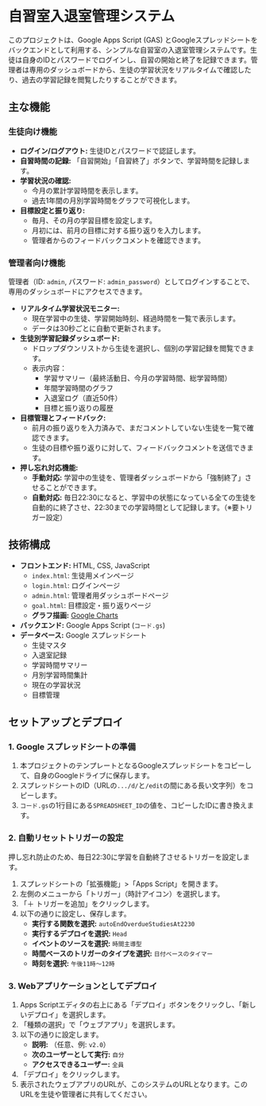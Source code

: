 # 自習室入退室管理システム

このプロジェクトは、Google Apps Script (GAS) とGoogleスプレッドシートをバックエンドとして利用する、シンプルな自習室の入退室管理システムです。生徒は自身のIDとパスワードでログインし、自習の開始と終了を記録できます。管理者は専用のダッシュボードから、生徒の学習状況をリアルタイムで確認したり、過去の学習記録を閲覧したりすることができます。

## 主な機能

### 生徒向け機能

-   **ログイン/ログアウト:** 生徒IDとパスワードで認証します。
-   **自習時間の記録:** 「自習開始」「自習終了」ボタンで、学習時間を記録します。
-   **学習状況の確認:**
    -   今月の累計学習時間を表示します。
    -   過去1年間の月別学習時間をグラフで可視化します。
-   **目標設定と振り返り:**
    -   毎月、その月の学習目標を設定します。
    -   月初には、前月の目標に対する振り返りを入力します。
    -   管理者からのフィードバックコメントを確認できます。

### 管理者向け機能

管理者（ID: `admin`, パスワード: `admin_password`）としてログインすることで、専用のダッシュボードにアクセスできます。

-   **リアルタイム学習状況モニター:**
    -   現在学習中の生徒、学習開始時刻、経過時間を一覧で表示します。
    -   データは30秒ごとに自動で更新されます。
-   **生徒別学習記録ダッシュボード:**
    -   ドロップダウンリストから生徒を選択し、個別の学習記録を閲覧できます。
    -   表示内容：
        -   学習サマリー（最終活動日、今月の学習時間、総学習時間）
        -   年間学習時間のグラフ
        -   入退室ログ（直近50件）
        -   目標と振り返りの履歴
-   **目標管理とフィードバック:**
    -   前月の振り返りを入力済みで、まだコメントしていない生徒を一覧で確認できます。
    -   生徒の目標や振り返りに対して、フィードバックコメントを送信できます。
-   **押し忘れ対応機能:**
    -   **手動対応:** 学習中の生徒を、管理者ダッシュボードから「強制終了」させることができます。
    -   **自動対応:** 毎日22:30になると、学習中の状態になっている全ての生徒を自動的に終了させ、22:30までの学習時間として記録します。（※要トリガー設定）

## 技術構成

-   **フロントエンド:** HTML, CSS, JavaScript
    -   `index.html`: 生徒用メインページ
    -   `login.html`: ログインページ
    -   `admin.html`: 管理者用ダッシュボードページ
    -   `goal.html`: 目標設定・振り返りページ
    -   **グラフ描画:** [Google Charts](https://developers.google.com/chart)
-   **バックエンド:** Google Apps Script (`コード.gs`)
-   **データベース:** Google スプレッドシート
    -   生徒マスタ
    -   入退室記録
    -   学習時間サマリー
    -   月別学習時間集計
    -   現在の学習状況
    -   目標管理

## セットアップとデプロイ

### 1. Google スプレッドシートの準備

1.  本プロジェクトのテンプレートとなるGoogleスプレッドシートをコピーして、自身のGoogleドライブに保存します。
2.  スプレッドシートのID（URLの`.../d/`と`/edit`の間にある長い文字列）をコピーします。
3.  `コード.gs`の1行目にある`SPREADSHEET_ID`の値を、コピーしたIDに書き換えます。

### 2. 自動リセットトリガーの設定

押し忘れ防止のため、毎日22:30に学習を自動終了させるトリガーを設定します。

1.  スプレッドシートの「拡張機能」>「Apps Script」を開きます。
2.  左側のメニューから「トリガー」（時計アイコン）を選択します。
3.  「＋ トリガーを追加」をクリックします。
4.  以下の通りに設定し、保存します。
    -   **実行する関数を選択:** `autoEndOverdueStudiesAt2230`
    -   **実行するデプロイを選択:** `Head`
    -   **イベントのソースを選択:** `時間主導型`
    -   **時間ベースのトリガーのタイプを選択:** `日付ベースのタイマー`
    -   **時刻を選択:** `午後11時～12時`

### 3. Webアプリケーションとしてデプロイ

1.  Apps Scriptエディタの右上にある「デプロイ」ボタンをクリックし、「新しいデプロイ」を選択します。
2.  「種類の選択」で「ウェブアプリ」を選択します。
3.  以下の通りに設定します。
    -   **説明:** （任意、例: `v2.0`）
    -   **次のユーザーとして実行:** `自分`
    -   **アクセスできるユーザー:** `全員`
4.  「デプロイ」をクリックします。
5.  表示されたウェブアプリのURLが、このシステムのURLとなります。このURLを生徒や管理者に共有してください。